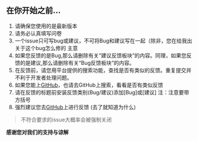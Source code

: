 ## 在你开始之前...

1. 请确保您使用的是最新版本
2. 请务必认真填写问卷
3. 一个issue只可写bug或建议，不可将Bug和建议写在一起（除非，您在给我出 关于这个bug怎么修的 主意
4. 如果您反馈的是Bug,那么请删除有关“建议反馈板块”的内容。同理，如果您反馈的是建议,那么请删除有关“Bug反馈板块”的内容。
5. 在反馈前，请您用平台提供的搜索功能，查找是否有类似的反馈。重复提交并不利于开发者处理问题。
6. 如果您能上[GitHub](https://github.com/xianyongjian080402/Minecraft-Optimal-Starter_3/issues)，也请去GitHub上搜索，看看是否有类似反馈
7. 请在反馈的标题前安装反馈类别(Bug/建议)添加[Bug]或[建议]  注：注意要带方括号
8. 强烈建议您去[GitHub](https://github.com/xianyongjian080402/Minecraft-Optimal-Starter_3/issues)上进行反馈 (去了就知道为什么)

> 不符合要求的issue大概率会被强制关闭

**感谢您对我们的支持与谅解**
